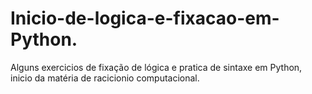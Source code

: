 # Inicio-de-logica-e-fixacao-em-Python.
Alguns exercicios de fixação de lógica e pratica de sintaxe em Python, inicio da matéria de racicionio computacional.
